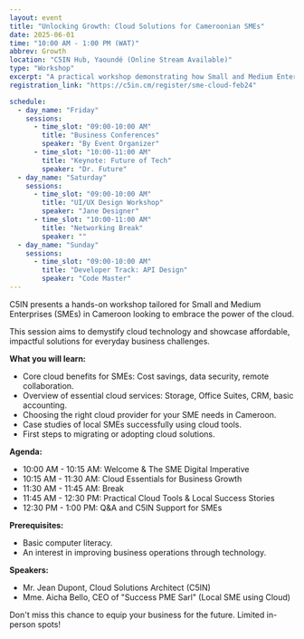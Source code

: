 ```yaml
---
layout: event
title: "Unlocking Growth: Cloud Solutions for Cameroonian SMEs"
date: 2025-06-01
time: "10:00 AM - 1:00 PM (WAT)"
abbrev: Growth
location: "C5IN Hub, Yaoundé (Online Stream Available)"
type: "Workshop"
excerpt: "A practical workshop demonstrating how Small and Medium Enterprises in Cameroon can leverage cloud computing for efficiency, scalability, and market expansion."
registration_link: "https://c5in.cm/register/sme-cloud-feb24"

schedule:
  - day_name: "Friday"
    sessions:
      - time_slot: "09:00-10:00 AM"
        title: "Business Conferences"
        speaker: "By Event Organizer"
      - time_slot: "10:00-11:00 AM"
        title: "Keynote: Future of Tech"
        speaker: "Dr. Future"
  - day_name: "Saturday"
    sessions:
      - time_slot: "09:00-10:00 AM"
        title: "UI/UX Design Workshop"
        speaker: "Jane Designer"
      - time_slot: "10:00-11:00 AM"
        title: "Networking Break"
        speaker: ""
  - day_name: "Sunday"
    sessions:
      - time_slot: "09:00-10:00 AM"
        title: "Developer Track: API Design"
        speaker: "Code Master"
---
```


C5IN presents a hands-on workshop tailored for Small and Medium Enterprises (SMEs) in Cameroon looking to embrace the power of the cloud.

This session aims to demystify cloud technology and showcase affordable, impactful solutions for everyday business challenges.

**What you will learn:**
*   Core cloud benefits for SMEs: Cost savings, data security, remote collaboration.
*   Overview of essential cloud services: Storage, Office Suites, CRM, basic accounting.
*   Choosing the right cloud provider for your SME needs in Cameroon.
*   Case studies of local SMEs successfully using cloud tools.
*   First steps to migrating or adopting cloud solutions.

**Agenda:**
*   10:00 AM - 10:15 AM: Welcome & The SME Digital Imperative
*   10:15 AM - 11:30 AM: Cloud Essentials for Business Growth
*   11:30 AM - 11:45 AM: Break
*   11:45 AM - 12:30 PM: Practical Cloud Tools & Local Success Stories
*   12:30 PM - 1:00 PM: Q&A and C5IN Support for SMEs

**Prerequisites:**
*   Basic computer literacy.
*   An interest in improving business operations through technology.

**Speakers:**
*   Mr. Jean Dupont, Cloud Solutions Architect (C5IN)
*   Mme. Aicha Bello, CEO of "Success PME Sarl" (Local SME using Cloud)

Don't miss this chance to equip your business for the future. Limited in-person spots!